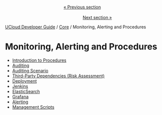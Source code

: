 <p align='center'>
<a href='/docs/developer-guide/core/users/avatars.md'>« Previous section</a>
&nbsp;&nbsp;&nbsp;&nbsp;&nbsp;&nbsp;&nbsp;&nbsp;&nbsp;&nbsp;&nbsp;&nbsp;&nbsp;&nbsp;&nbsp;&nbsp;&nbsp;&nbsp;&nbsp;&nbsp;&nbsp;&nbsp;&nbsp;&nbsp;&nbsp;&nbsp;&nbsp;&nbsp;&nbsp;&nbsp;&nbsp;&nbsp;&nbsp;&nbsp;&nbsp;&nbsp;&nbsp;&nbsp;&nbsp;&nbsp;&nbsp;&nbsp;&nbsp;&nbsp;&nbsp;&nbsp;&nbsp;&nbsp;&nbsp;&nbsp;&nbsp;&nbsp;&nbsp;&nbsp;&nbsp;&nbsp;&nbsp;&nbsp;&nbsp;&nbsp;&nbsp;&nbsp;&nbsp;&nbsp;&nbsp;&nbsp;&nbsp;&nbsp;&nbsp;&nbsp;&nbsp;&nbsp;&nbsp;&nbsp;&nbsp;&nbsp;&nbsp;&nbsp;&nbsp;&nbsp;&nbsp;&nbsp;&nbsp;&nbsp;&nbsp;&nbsp;&nbsp;&nbsp;&nbsp;&nbsp;&nbsp;&nbsp;&nbsp;&nbsp;&nbsp;&nbsp;&nbsp;&nbsp;&nbsp;&nbsp;&nbsp;&nbsp;&nbsp;&nbsp;&nbsp;&nbsp;&nbsp;&nbsp;&nbsp;&nbsp;&nbsp;&nbsp;&nbsp;&nbsp;&nbsp;&nbsp;&nbsp;&nbsp;&nbsp;&nbsp;&nbsp;&nbsp;&nbsp;&nbsp;&nbsp;&nbsp;&nbsp;&nbsp;&nbsp;&nbsp;&nbsp;&nbsp;&nbsp;&nbsp;&nbsp;&nbsp;&nbsp;&nbsp;&nbsp;&nbsp;&nbsp;&nbsp;&nbsp;&nbsp;&nbsp;&nbsp;&nbsp;&nbsp;&nbsp;&nbsp;&nbsp;&nbsp;&nbsp;<a href='/docs/developer-guide/core/monitoring/introduction.md'>Next section »</a>
</p>


[UCloud Developer Guide](/docs/developer-guide/README.md) / [Core](/docs/developer-guide/core/README.md) / Monitoring, Alerting and Procedures
# Monitoring, Alerting and Procedures

 - [Introduction to Procedures](/docs/developer-guide/core/monitoring/introduction.md)
 - [Auditing](/docs/developer-guide/core/monitoring/auditing.md)
 - [Auditing Scenario](/docs/developer-guide/core/monitoring/auditing-scenario.md)
 - [Third-Party Dependencies (Risk Assessment)](/docs/developer-guide/core/monitoring/dependencies.md)
 - [Deployment](/docs/developer-guide/core/monitoring/deployment.md)
 - [Jenkins](/docs/developer-guide/core/monitoring/jenkins.md)
 - [ElasticSearch](/docs/developer-guide/core/monitoring/elastic.md)
 - [Grafana](/docs/developer-guide/core/monitoring/grafana.md)
 - [Alerting](/docs/developer-guide/core/monitoring/alerting.md)
 - [Management Scripts](/docs/developer-guide/core/monitoring/scripts/README.md)

